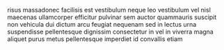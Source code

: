 risus massadonec facilisis est vestibulum neque leo vestibulum vel nisl maecenas
ullamcorper efficitur pulvinar sem auctor quammauris suscipit non vehicula dui
dictum arcu feugiat nequenam sed in lectus urna suspendisse pellentesque
dignissim consectetur in vel in viverra magna aliquet purus metus pellentesque
imperdiet id convallis etiam